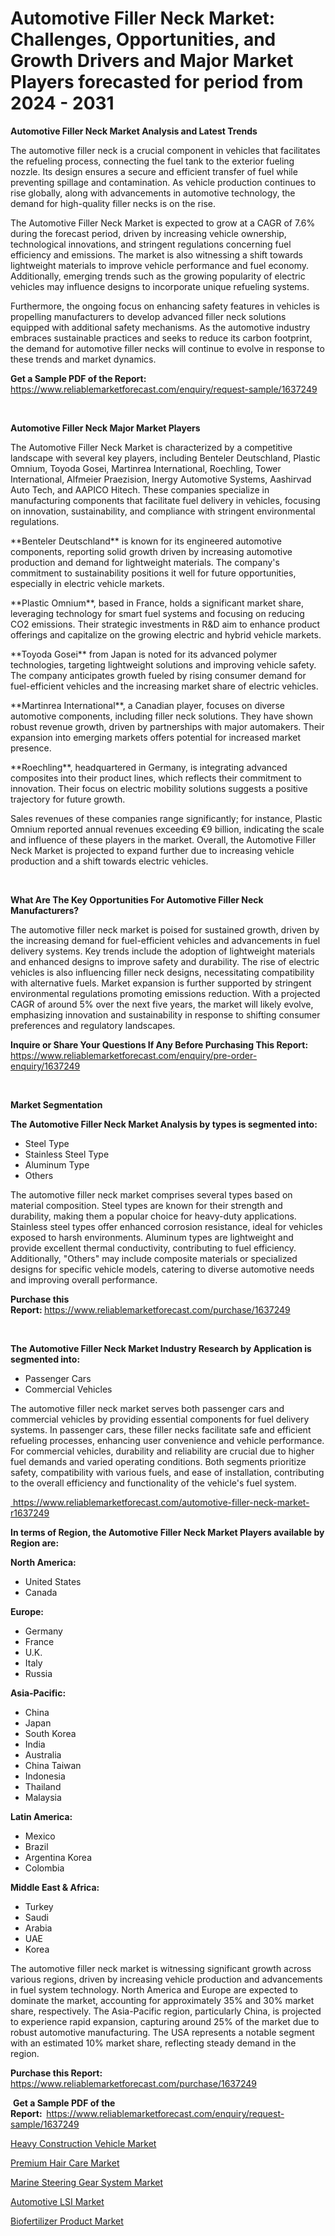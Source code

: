 <p><h1>Automotive Filler Neck Market: Challenges, Opportunities, and Growth Drivers and Major Market Players forecasted for period from 2024 - 2031</h1></p><p><strong>Automotive Filler Neck Market Analysis and Latest Trends</strong></p>
<p><p>The automotive filler neck is a crucial component in vehicles that facilitates the refueling process, connecting the fuel tank to the exterior fueling nozzle. Its design ensures a secure and efficient transfer of fuel while preventing spillage and contamination. As vehicle production continues to rise globally, along with advancements in automotive technology, the demand for high-quality filler necks is on the rise.</p><p>The Automotive Filler Neck Market is expected to grow at a CAGR of 7.6% during the forecast period, driven by increasing vehicle ownership, technological innovations, and stringent regulations concerning fuel efficiency and emissions. The market is also witnessing a shift towards lightweight materials to improve vehicle performance and fuel economy. Additionally, emerging trends such as the growing popularity of electric vehicles may influence designs to incorporate unique refueling systems. </p><p>Furthermore, the ongoing focus on enhancing safety features in vehicles is propelling manufacturers to develop advanced filler neck solutions equipped with additional safety mechanisms. As the automotive industry embraces sustainable practices and seeks to reduce its carbon footprint, the demand for automotive filler necks will continue to evolve in response to these trends and market dynamics.</p></p>
<p><strong>Get a Sample PDF of the Report:&nbsp;</strong> <a href="https://www.reliablemarketforecast.com/enquiry/request-sample/1637249?utm_campaign=1893&utm_medium=2&utm_source=Github&utm_content=ia&utm_term=27122024&utm_id=automotive-filler-neck">https://www.reliablemarketforecast.com/enquiry/request-sample/1637249</a></p>
<p>&nbsp;</p>
<p><strong>Automotive Filler Neck Major Market Players</strong></p>
<p><p>The Automotive Filler Neck Market is characterized by a competitive landscape with several key players, including Benteler Deutschland, Plastic Omnium, Toyoda Gosei, Martinrea International, Roechling, Tower International, Alfmeier Praezision, Inergy Automotive Systems, Aashirvad Auto Tech, and AAPICO Hitech. These companies specialize in manufacturing components that facilitate fuel delivery in vehicles, focusing on innovation, sustainability, and compliance with stringent environmental regulations.</p><p>**Benteler Deutschland** is known for its engineered automotive components, reporting solid growth driven by increasing automotive production and demand for lightweight materials. The company's commitment to sustainability positions it well for future opportunities, especially in electric vehicle markets.</p><p>**Plastic Omnium**, based in France, holds a significant market share, leveraging technology for smart fuel systems and focusing on reducing CO2 emissions. Their strategic investments in R&D aim to enhance product offerings and capitalize on the growing electric and hybrid vehicle markets.</p><p>**Toyoda Gosei** from Japan is noted for its advanced polymer technologies, targeting lightweight solutions and improving vehicle safety. The company anticipates growth fueled by rising consumer demand for fuel-efficient vehicles and the increasing market share of electric vehicles.</p><p>**Martinrea International**, a Canadian player, focuses on diverse automotive components, including filler neck solutions. They have shown robust revenue growth, driven by partnerships with major automakers. Their expansion into emerging markets offers potential for increased market presence.</p><p>**Roechling**, headquartered in Germany, is integrating advanced composites into their product lines, which reflects their commitment to innovation. Their focus on electric mobility solutions suggests a positive trajectory for future growth.</p><p>Sales revenues of these companies range significantly; for instance, Plastic Omnium reported annual revenues exceeding €9 billion, indicating the scale and influence of these players in the market. Overall, the Automotive Filler Neck Market is projected to expand further due to increasing vehicle production and a shift towards electric vehicles.</p></p>
<p>&nbsp;</p>
<p><strong>What Are The Key Opportunities For Automotive Filler Neck Manufacturers?</strong></p>
<p><p>The automotive filler neck market is poised for sustained growth, driven by the increasing demand for fuel-efficient vehicles and advancements in fuel delivery systems. Key trends include the adoption of lightweight materials and enhanced designs to improve safety and durability. The rise of electric vehicles is also influencing filler neck designs, necessitating compatibility with alternative fuels. Market expansion is further supported by stringent environmental regulations promoting emissions reduction. With a projected CAGR of around 5% over the next five years, the market will likely evolve, emphasizing innovation and sustainability in response to shifting consumer preferences and regulatory landscapes.</p></p>
<p><strong>Inquire or Share Your Questions If Any Before Purchasing This Report:</strong> <a href="https://www.reliablemarketforecast.com/enquiry/pre-order-enquiry/1637249?utm_campaign=1893&utm_medium=2&utm_source=Github&utm_content=ia&utm_term=27122024&utm_id=automotive-filler-neck">https://www.reliablemarketforecast.com/enquiry/pre-order-enquiry/1637249</a></p>
<p>&nbsp;</p>
<p><strong>Market Segmentation</strong></p>
<p><strong>The Automotive Filler Neck Market Analysis by types is segmented into:</strong></p>
<p><ul><li>Steel Type</li><li>Stainless Steel Type</li><li>Aluminum Type</li><li>Others</li></ul></p>
<p><p>The automotive filler neck market comprises several types based on material composition. Steel types are known for their strength and durability, making them a popular choice for heavy-duty applications. Stainless steel types offer enhanced corrosion resistance, ideal for vehicles exposed to harsh environments. Aluminum types are lightweight and provide excellent thermal conductivity, contributing to fuel efficiency. Additionally, "Others" may include composite materials or specialized designs for specific vehicle models, catering to diverse automotive needs and improving overall performance.</p></p>
<p><strong>Purchase this Report:&nbsp;</strong><a href="https://www.reliablemarketforecast.com/purchase/1637249?utm_campaign=1893&utm_medium=2&utm_source=Github&utm_content=ia&utm_term=27122024&utm_id=automotive-filler-neck">https://www.reliablemarketforecast.com/purchase/1637249</a></p>
<p>&nbsp;</p>
<p><strong>The Automotive Filler Neck Market Industry Research by Application is segmented into:</strong></p>
<p><ul><li>Passenger Cars</li><li>Commercial Vehicles</li></ul></p>
<p><p>The automotive filler neck market serves both passenger cars and commercial vehicles by providing essential components for fuel delivery systems. In passenger cars, these filler necks facilitate safe and efficient refueling processes, enhancing user convenience and vehicle performance. For commercial vehicles, durability and reliability are crucial due to higher fuel demands and varied operating conditions. Both segments prioritize safety, compatibility with various fuels, and ease of installation, contributing to the overall efficiency and functionality of the vehicle's fuel system.</p></p>
<p><a href="https://www.reliablemarketforecast.com/automotive-filler-neck-market-r1637249?utm_campaign=1893&utm_medium=2&utm_source=Github&utm_content=ia&utm_term=27122024&utm_id=automotive-filler-neck">&nbsp;https://www.reliablemarketforecast.com/automotive-filler-neck-market-r1637249</a></p>
<p><strong>In terms of Region, the Automotive Filler Neck Market Players available by Region are:</strong></p>
<p>
    <p> <strong> North America: </strong>
        <ul>
            <li>United States</li>
            <li>Canada</li>
        </ul>
        </p> 
    <p> <strong> Europe: </strong>
        <ul>
            <li>Germany</li>
            <li>France</li>
            <li>U.K.</li>
            <li>Italy</li>
            <li>Russia</li>
        </ul>
        </p> 
    <p> <strong> Asia-Pacific: </strong>
        <ul>
            <li>China</li>
            <li>Japan</li>
            <li>South Korea</li>
            <li>India</li>
            <li>Australia</li>
            <li>China Taiwan</li>
            <li>Indonesia</li>
            <li>Thailand</li>
            <li>Malaysia</li>
        </ul>
        </p> 
    <p> <strong> Latin America: </strong>
        <ul>
            <li>Mexico</li>
            <li>Brazil</li>
            <li>Argentina Korea</li>
            <li>Colombia</li>
        </ul>
        </p> 
    <p> <strong> Middle East & Africa: </strong>
        <ul>
            <li>Turkey</li>
            <li>Saudi</li>
            <li>Arabia</li>
            <li>UAE</li>
            <li>Korea</li>
        </ul>
    </p>
    </p>
<p><p>The automotive filler neck market is witnessing significant growth across various regions, driven by increasing vehicle production and advancements in fuel system technology. North America and Europe are expected to dominate the market, accounting for approximately 35% and 30% market share, respectively. The Asia-Pacific region, particularly China, is projected to experience rapid expansion, capturing around 25% of the market due to robust automotive manufacturing. The USA represents a notable segment with an estimated 10% market share, reflecting steady demand in the region.</p></p>
<p><strong>Purchase this Report: </strong><a href="https://www.reliablemarketforecast.com/purchase/1637249?utm_campaign=1893&utm_medium=2&utm_source=Github&utm_content=ia&utm_term=27122024&utm_id=automotive-filler-neck">https://www.reliablemarketforecast.com/purchase/1637249</a></p>
<p>&nbsp;<strong>Get a Sample PDF of the Report:&nbsp;&nbsp;</strong><a href="https://www.reliablemarketforecast.com/enquiry/request-sample/1637249?utm_campaign=1893&utm_medium=2&utm_source=Github&utm_content=ia&utm_term=27122024&utm_id=automotive-filler-neck">https://www.reliablemarketforecast.com/enquiry/request-sample/1637249</a></p>
<p><strong></strong></p>
<p><p><a href="https://www.linkedin.com/pulse/exploring-67-growth-heavy-construction-vehicle-market-2031-wslcf?utm_campaign=1893&utm_medium=2&utm_source=Github&utm_content=ia&utm_term=27122024&utm_id=automotive-filler-neck">Heavy Construction Vehicle Market</a></p><p><a href="https://www.linkedin.com/pulse/unlocking-growth-potential-strategic-analysis-premium-hair-9erwe?utm_campaign=1893&utm_medium=2&utm_source=Github&utm_content=ia&utm_term=27122024&utm_id=automotive-filler-neck">Premium Hair Care Market</a></p><p><a href="https://www.linkedin.com/pulse/marine-steering-gear-system-market-size-share-research-report-ocudf?utm_campaign=1893&utm_medium=2&utm_source=Github&utm_content=ia&utm_term=27122024&utm_id=automotive-filler-neck">Marine Steering Gear System Market</a></p><p><a href="https://github.com/PeterParrish5/Market-Research-Report-List-7/blob/main/automotive-lsi-market.md?utm_campaign=1893&utm_medium=2&utm_source=Github&utm_content=ia&utm_term=27122024&utm_id=automotive-filler-neck">Automotive LSI Market</a></p><p><a href="https://www.linkedin.com/pulse/biofertilizer-product-market-trends-report-current-moyse?utm_campaign=1893&utm_medium=2&utm_source=Github&utm_content=ia&utm_term=27122024&utm_id=automotive-filler-neck">Biofertilizer Product Market</a></p></p>